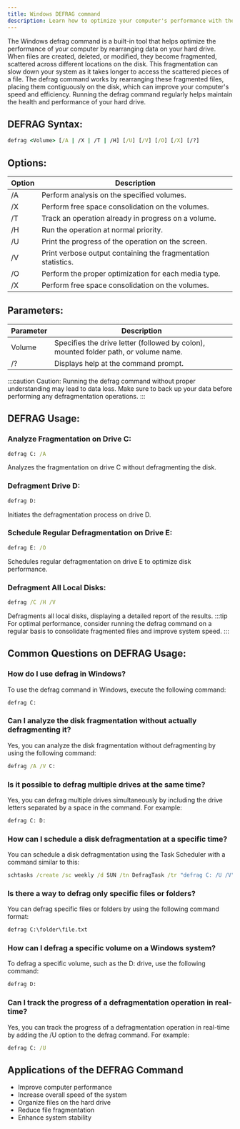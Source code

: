 ```yaml
---
title: Windows DEFRAG command
description: Learn how to optimize your computer's performance with the Windows defrag command.
---
```


The Windows defrag command is a built-in tool that helps optimize the performance of your computer by rearranging data on your hard drive. When files are created, deleted, or modified, they become fragmented, scattered across different locations on the disk. This fragmentation can slow down your system as it takes longer to access the scattered pieces of a file. The defrag command works by rearranging these fragmented files, placing them contiguously on the disk, which can improve your computer's speed and efficiency. Running the defrag command regularly helps maintain the health and performance of your hard drive.
## DEFRAG Syntax:
```cmd
defrag <Volume> [/A | /X | /T | /H] [/U] [/V] [/O] [/X] [/?]
```
## Options:
| Option | Description                                      |
|--------|--------------------------------------------------|
| /A     | Perform analysis on the specified volumes.       |
| /X     | Perform free space consolidation on the volumes.|
| /T     | Track an operation already in progress on a volume. |
| /H     | Run the operation at normal priority.            |
| /U     | Print the progress of the operation on the screen. |
| /V     | Print verbose output containing the fragmentation statistics. |
| /O     | Perform the proper optimization for each media type.|
| /X     | Perform free space consolidation on the volumes. |

## Parameters:
| Parameter | Description                                    |
|------------|------------------------------------------------|
| Volume     | Specifies the drive letter (followed by colon), mounted folder path, or volume name. |
| /?         | Displays help at the command prompt.           |

:::caution
Caution: Running the defrag command without proper understanding may lead to data loss. Make sure to back up your data before performing any defragmentation operations.
:::

## DEFRAG Usage:

### Analyze Fragmentation on Drive C:
```cmd
defrag C: /A
```
Analyzes the fragmentation on drive C without defragmenting the disk.

### Defragment Drive D:
```cmd
defrag D:
```
Initiates the defragmentation process on drive D.

### Schedule Regular Defragmentation on Drive E:
```cmd
defrag E: /O
```
Schedules regular defragmentation on drive E to optimize disk performance.

### Defragment All Local Disks:
```cmd
defrag /C /H /V
```
Defragments all local disks, displaying a detailed report of the results.
:::tip
For optimal performance, consider running the defrag command on a regular basis to consolidate fragmented files and improve system speed.
:::

## Common Questions on DEFRAG Usage:

### How do I use defrag in Windows?
To use the defrag command in Windows, execute the following command:
```cmd
defrag C:
```

### Can I analyze the disk fragmentation without actually defragmenting it?
Yes, you can analyze the disk fragmentation without defragmenting by using the following command:
```cmd
defrag /A /V C:
```

### Is it possible to defrag multiple drives at the same time?
Yes, you can defrag multiple drives simultaneously by including the drive letters separated by a space in the command. For example:
```cmd
defrag C: D:
```

### How can I schedule a disk defragmentation at a specific time?
You can schedule a disk defragmentation using the Task Scheduler with a command similar to this:
```cmd
schtasks /create /sc weekly /d SUN /tn DefragTask /tr "defrag C: /U /V" /st 22:00
```

### Is there a way to defrag only specific files or folders?
You can defrag specific files or folders by using the following command format:
```cmd
defrag C:\folder\file.txt
```

### How can I defrag a specific volume on a Windows system?
To defrag a specific volume, such as the D: drive, use the following command:
```cmd
defrag D:
```

### Can I track the progress of a defragmentation operation in real-time?
Yes, you can track the progress of a defragmentation operation in real-time by adding the /U option to the defrag command. For example:
```cmd
defrag C: /U
```  

## Applications of the DEFRAG Command

- Improve computer performance  
- Increase overall speed of the system  
- Organize files on the hard drive  
- Reduce file fragmentation  
- Enhance system stability  